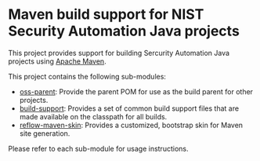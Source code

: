 # Maven build support for NIST Security Automation Java projects

This project provides support for building Sercurity Automation Java projects using [Apache Maven](https://maven.apache.org/).

This project contains the following sub-modules:

* [oss-parent](oss-parent/): Provide the parent POM for use as the build parent for other projects.
* [build-support](build-support/): Provides a set of common build support files that are made available on the
classpath for all builds.
* [reflow-maven-skin](reflow-maven-skin/): Provides a customized, bootstrap skin for Maven site generation.

Please refer to each sub-module for usage instructions.
